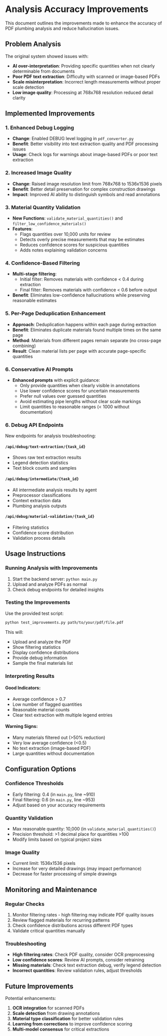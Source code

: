 # Analysis Accuracy Improvements

This document outlines the improvements made to enhance the accuracy of PDF plumbing analysis and reduce hallucination issues.

## Problem Analysis

The original system showed issues with:
- **AI over-interpretation**: Providing specific quantities when not clearly determinable from documents
- **Poor PDF text extraction**: Difficulty with scanned or image-based PDFs
- **Scale misinterpretation**: Incorrect length measurements without proper scale detection
- **Low image quality**: Processing at 768x768 resolution reduced detail clarity

## Implemented Improvements

### 1. Enhanced Debug Logging
- **Change**: Enabled DEBUG level logging in `pdf_converter.py`
- **Benefit**: Better visibility into text extraction quality and PDF processing issues
- **Usage**: Check logs for warnings about image-based PDFs or poor text extraction

### 2. Increased Image Quality
- **Change**: Raised image resolution limit from 768x768 to 1536x1536 pixels
- **Benefit**: Better detail preservation for complex construction drawings
- **Impact**: Improved AI ability to distinguish symbols and read annotations

### 3. Material Quantity Validation
- **New Functions**: `validate_material_quantities()` and `filter_low_confidence_materials()`
- **Features**:
  - Flags quantities over 10,000 units for review
  - Detects overly precise measurements that may be estimates
  - Reduces confidence scores for suspicious quantities
  - Adds notes explaining validation concerns

### 4. Confidence-Based Filtering
- **Multi-stage filtering**:
  - Initial filter: Removes materials with confidence < 0.4 during extraction
  - Final filter: Removes materials with confidence < 0.6 before output
- **Benefit**: Eliminates low-confidence hallucinations while preserving reasonable estimates

### 5. Per-Page Deduplication Enhancement
- **Approach**: Deduplication happens within each page during extraction
- **Benefit**: Eliminates duplicate materials found multiple times on the same page
- **Method**: Materials from different pages remain separate (no cross-page combining)
- **Result**: Clean material lists per page with accurate page-specific quantities

### 6. Conservative AI Prompts
- **Enhanced prompts** with explicit guidance:
  - Only provide quantities when clearly visible in annotations
  - Use lower confidence scores for uncertain measurements
  - Prefer null values over guessed quantities
  - Avoid estimating pipe lengths without clear scale markings
  - Limit quantities to reasonable ranges (< 1000 without documentation)

### 6. Debug API Endpoints
New endpoints for analysis troubleshooting:

#### `/api/debug/text-extraction/{task_id}`
- Shows raw text extraction results
- Legend detection statistics
- Text block counts and samples

#### `/api/debug/intermediate/{task_id}`
- All intermediate analysis results by agent
- Preprocessor classifications
- Context extraction data
- Plumbing analysis outputs

#### `/api/debug/material-validation/{task_id}`
- Filtering statistics
- Confidence score distribution
- Validation process details

## Usage Instructions

### Running Analysis with Improvements
1. Start the backend server: `python main.py`
2. Upload and analyze PDFs as normal
3. Check debug endpoints for detailed insights

### Testing the Improvements
Use the provided test script:
```bash
python test_improvements.py path/to/your/pdf/file.pdf
```

This will:
- Upload and analyze the PDF
- Show filtering statistics
- Display confidence distributions
- Provide debug information
- Sample the final materials list

### Interpreting Results

#### Good Indicators:
- Average confidence > 0.7
- Low number of flagged quantities
- Reasonable material counts
- Clear text extraction with multiple legend entries

#### Warning Signs:
- Many materials filtered out (>50% reduction)
- Very low average confidence (<0.5)
- No text extraction (image-based PDF)
- Large quantities without documentation

## Configuration Options

### Confidence Thresholds
- Early filtering: 0.4 (in `main.py`, line ~910)
- Final filtering: 0.6 (in `main.py`, line ~953)
- Adjust based on your accuracy requirements

### Quantity Validation
- Max reasonable quantity: 10,000 (in `validate_material_quantities()`)
- Precision threshold: >1 decimal place for quantities >100
- Modify limits based on typical project sizes

### Image Quality
- Current limit: 1536x1536 pixels
- Increase for very detailed drawings (may impact performance)
- Decrease for faster processing of simple drawings

## Monitoring and Maintenance

### Regular Checks
1. Monitor filtering rates - high filtering may indicate PDF quality issues
2. Review flagged materials for recurring patterns
3. Check confidence distributions across different PDF types
4. Validate critical quantities manually

### Troubleshooting
- **High filtering rates**: Check PDF quality, consider OCR preprocessing
- **Low confidence scores**: Review AI prompts, consider retraining
- **Missing materials**: Check text extraction debug, verify legend detection
- **Incorrect quantities**: Review validation rules, adjust thresholds

## Future Improvements

Potential enhancements:
1. **OCR integration** for scanned PDFs
2. **Scale detection** from drawing annotations
3. **Material type classification** for better validation rules
4. **Learning from corrections** to improve confidence scoring
5. **Multi-model consensus** for critical extractions 